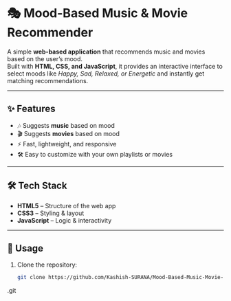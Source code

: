 # 🎭 Mood-Based Music & Movie Recommender  

A simple **web-based application** that recommends music and movies based on the user’s mood.  
Built with **HTML, CSS, and JavaScript**, it provides an interactive interface to select moods like *Happy, Sad, Relaxed, or Energetic* and instantly get matching recommendations.  

---

## ✨ Features  
- 🎶 Suggests **music** based on mood  
- 🎬 Suggests **movies** based on mood  
- ⚡ Fast, lightweight, and responsive  
- 🛠️ Easy to customize with your own playlists or movies  

---

## 🛠️ Tech Stack  
- **HTML5** – Structure of the web app  
- **CSS3** – Styling & layout  
- **JavaScript** – Logic & interactivity  

---

## 🚀 Usage  
1. Clone the repository:  
   ```bash
   git clone https://github.com/Kashish-SURANA/Mood-Based-Music-Movie-Recommender
.git
